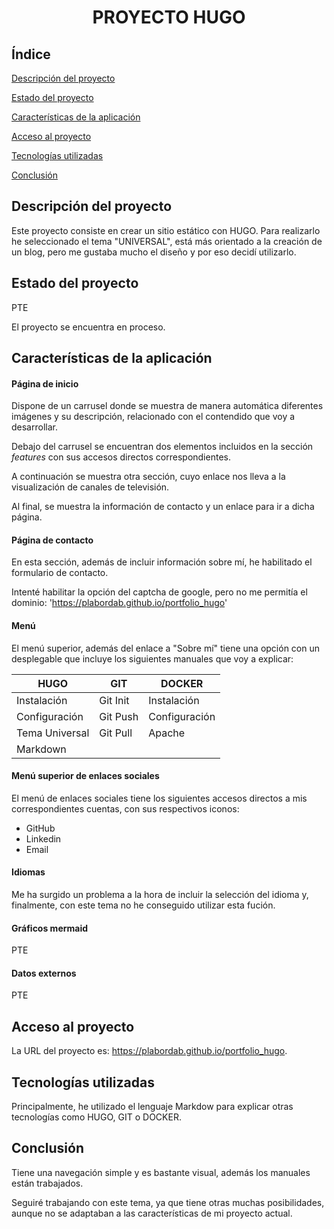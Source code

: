 <h1 align="center"> PROYECTO HUGO </h1>

## Índice

[Descripción del proyecto](#descripción-del-proyecto)

[Estado del proyecto](#Estado-del-proyecto)

[Características de la aplicación](#Características-de-la-aplicación-y-demostración)

[Acceso al proyecto](#acceso-proyecto)

[Tecnologías utilizadas](#tecnologías-utilizadas)

[Conclusión](#conclusión)

## Descripción del proyecto

Este proyecto consiste en crear un sitio estático con HUGO. Para realizarlo he seleccionado el tema "UNIVERSAL", 
está más orientado a la creación de un blog, pero me gustaba mucho el diseño y por eso decidí utilizarlo.

## Estado del proyecto

PTE

El proyecto se encuentra en proceso.

## Características de la aplicación

#### Página de inicio

Dispone de un carrusel donde se muestra de manera automática diferentes imágenes y su descripción,
relacionado con el contendido que voy a desarrollar.

Debajo del carrusel se encuentran dos elementos incluidos en la sección _features_ con sus accesos directos correspondientes.

A continuación se muestra otra sección, cuyo enlace nos lleva a la visualización de canales de televisión.

Al final, se muestra la información de contacto y un enlace para ir a dicha página.

#### Página de contacto

En esta sección, además de incluir información sobre mí, he habilitado el formulario de contacto.

Intenté habilitar la opción del captcha de google, pero no me permitía el dominio: 'https://plabordab.github.io/portfolio_hugo'

#### Menú

El menú superior, además del enlace a "Sobre mí" tiene una opción con un desplegable que incluye los siguientes manuales que voy a explicar:

| HUGO | GIT | DOCKER | 
| --- | --- | --- |
| Instalación | Git Init | Instalación |  
| Configuración | Git Push | Configuración |  
| Tema Universal | Git Pull | Apache |  
| Markdown | |  |  


#### Menú superior de enlaces sociales

El menú de enlaces sociales tiene los siguientes accesos directos a mis correspondientes cuentas, con sus respectivos iconos:

- GitHub
- Linkedin
- Email

#### Idiomas

Me ha surgido un problema a la hora de incluir la selección del idioma y, finalmente, con este tema no he conseguido utilizar esta fución.

#### Gráficos mermaid

PTE

#### Datos externos

PTE

## Acceso al proyecto

La URL del proyecto es: https://plabordab.github.io/portfolio_hugo.

## Tecnologías utilizadas

Principalmente, he utilizado el lenguaje Markdow para explicar otras tecnologías como HUGO, GIT o DOCKER.

## Conclusión

Tiene una navegación simple y es bastante visual, además los manuales están trabajados. 

Seguiré trabajando con este tema, ya que tiene otras muchas posibilidades, aunque no se adaptaban a las características de mi proyecto actual.

